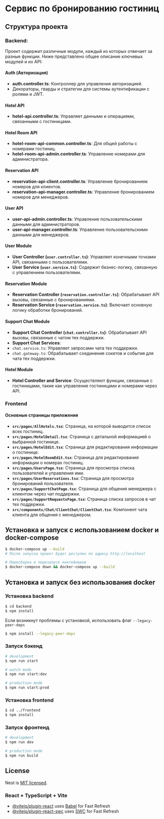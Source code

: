 # Сервис по бронированию гостиниц

## Структура проекта

### Backend:

Проект содержит различные модули, каждый из которых отвечает за разные функции. Ниже представлено общее описание ключевых модулей и их API:

#### Auth (Авторизация)

- **auth.controller.ts**: Контроллер для управления авторизацией.
- Декораторы, гварды и стратегии для системы аутентификации с ролями и JWT.

#### Hotel API

- **hotel-api.controller.ts**: Управляет данными и операциями, связанными с гостиницами.

#### Hotel Room API

- **hotel-room-api-common.controller.ts**: Для общей работы с номерами гостиниц.
- **hotel-room-api-admin.controller.ts**: Управление номерами для администратора.

#### Reservation API

- **reservation-api-client.controller.ts**: Управление бронированием номеров для клиентов.
- **reservation-api-manager.controller.ts**: Управление бронированием номеров для менеджеров.

#### User API

- **user-api-admin.controller.ts**: Управление пользовательскими данными для администраторов.
- **user-api-manager.controller.ts**: Управление пользовательскими данными для менеджеров.

#### User Module

- **User Controller (`user.controller.ts`)**: Управляет конечными точками API, связанными с пользователями.
- **User Service (`user.service.ts`)**: Содержит бизнес-логику, связанную с управлением пользователями.

#### Reservation Module

- **Reservation Controller (`reservation.controller.ts`)**: Обрабатывает API вызовы, связанные с бронированиями.
- **Reservation Service (`reservation.service.ts`)**: Включает основную логику обработки бронирований.

#### Support Chat Module

- **Support Chat Controller (`chat.controller.ts`)**: Обрабатывает API вызовы, связанные с чатом тех поддержки.
- **Support Chat Services**:
- `chat.service.ts`: Управляет запросами чата тех поддержки.
- `chat.gateway.ts`: Обрабатывает соединения сокетов и события для чата тех поддержки.

#### Hotel Module

- **Hotel Controller and Service**: Осуществляют функции, связанные с гостиницами, такие как управление гостиницами и номерами через API.

### Frontend

#### Основные страницы приложения

- **`src/pages/AllHotels.tsx`**: Страница, на которой выводится список всех гостиниц.
- **`src/pages/HotelDetail.tsx`**: Страница с детальной информацией о выбранной гостинице.
- **`src/pages/HotelEdit.tsx`**: Страница для редактирования информации о гостинице.
- **`src/pages/HotelRoomEdit.tsx`**: Страница для редактирования информации о номерах гостиниц.
- **`src/pages/UsersPage.tsx`**: Страница для просмотра списка пользователей и управления ими.
- **`src/pages/UserReservations.tsx`**: Страница для просмотра бронирований пользователя.
- **`src/pages/SupportChatPage.tsx`**: Страница для общения менеджера с клиентом через чат поддержки.
- **`src/pages/SupportRequestsPage.tsx`**: Страница списка запросов в чат тех поддержки.
- **`src/components/Chat/ClientChat/ClientChat.tsx`**: Компонент чата клиента для общения с менеджером.

## Установка и запуск с использованием docker и docker-compose

```bash
$ docker-compose up --build
# После запуска проект будет доступен по адресу http://localhost

# Пересборка и перезапуск контейнеров
$ docker-compose down && docker-compose up --build
```

## Установка и запуск без использования docker

### Установка backend

```bash
$ cd backend
$ npm install
```

Если возникнут проблемы с установкой, использовать флаг `--legacy-peer-deps`

```bash
$ npm install --legacy-peer-deps
```

### Запуск бэкенд

```bash
# development
$ npm run start

# watch mode
$ npm run start:dev

# production mode
$ npm run start:prod
```

### Установка frontend

```bash
$ cd ../frontend
$ npm install
```

### Запуск фронтенд

```bash
# development
$ npm run dev

# production mode
$ npm run build
```

## License

Nest is [MIT licensed](https://github.com/nestjs/nest/blob/master/LICENSE).

### React + TypeScript + Vite

- [@vitejs/plugin-react](https://github.com/vitejs/vite-plugin-react/blob/main/packages/plugin-react/README.md) uses [Babel](https://babeljs.io/) for Fast Refresh
- [@vitejs/plugin-react-swc](https://github.com/vitejs/vite-plugin-react-swc) uses [SWC](https://swc.rs/) for Fast Refresh